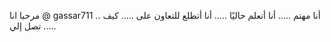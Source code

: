 مرحبا انا @ gassar711 ..
أنا مهتم .....
أنا أتعلم حاليًا .....
أنا أتطلع للتعاون على .....
كيف تصل إلي .....

<!---
gassar711/gassar711 هو مستودع ✨ خاص لأن "README.md" (هذا الملف) يظهر على ملفك الشخصي GitHub ...
يمكنك النقر على رابط المعاينة لإلقاء نظرة على التغييرات الخاصة بك...
--->
